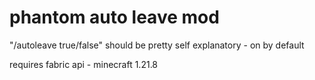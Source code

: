 # phantom auto leave mod

"/autoleave true/false" should be pretty self explanatory - on by default

requires fabric api - minecraft 1.21.8
